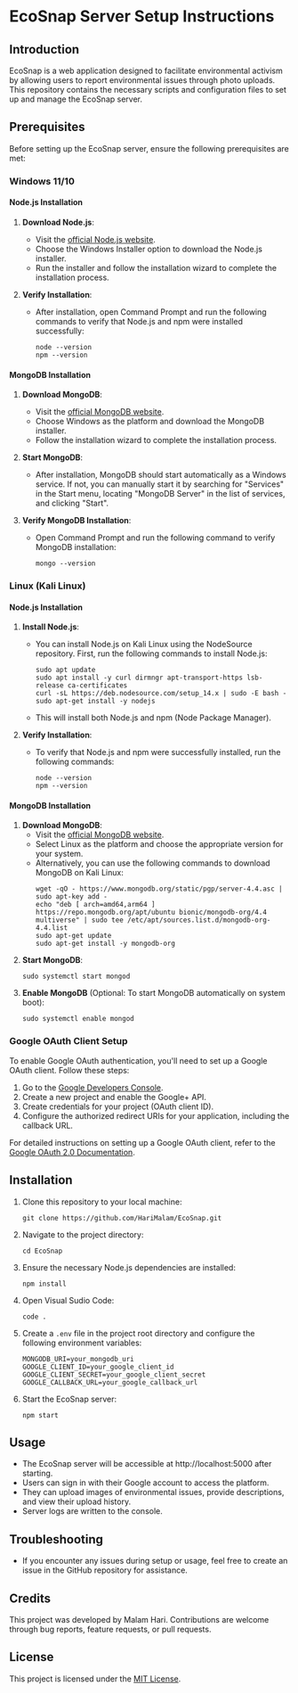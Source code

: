 # EcoSnap Server Setup Instructions

## Introduction
EcoSnap is a web application designed to facilitate environmental activism by allowing users to report environmental issues through photo uploads. This repository contains the necessary scripts and configuration files to set up and manage the EcoSnap server.

## Prerequisites
Before setting up the EcoSnap server, ensure the following prerequisites are met:


### Windows 11/10

#### Node.js Installation
1. **Download Node.js**:
    - Visit the [official Node.js website](https://nodejs.org/).
    - Choose the Windows Installer option to download the Node.js installer.
    - Run the installer and follow the installation wizard to complete the installation process.

2. **Verify Installation**:
    - After installation, open Command Prompt and run the following commands to verify that Node.js and npm were installed successfully:
        ```
        node --version
        npm --version
        ```

#### MongoDB Installation
1. **Download MongoDB**:
    - Visit the [official MongoDB website](https://www.mongodb.com/try/download/community).
    - Choose Windows as the platform and download the MongoDB installer.
    - Follow the installation wizard to complete the installation process.
    
2. **Start MongoDB**:
    - After installation, MongoDB should start automatically as a Windows service. If not, you can manually start it by searching for "Services" in the Start menu, locating "MongoDB Server" in the list of services, and clicking "Start".

3. **Verify MongoDB Installation**:
    - Open Command Prompt and run the following command to verify MongoDB installation:
        ```
        mongo --version
        ```


### Linux (Kali Linux)  

#### Node.js Installation
1. **Install Node.js**:
    - You can install Node.js on Kali Linux using the NodeSource repository. First, run the following commands to install Node.js:
        ```
        sudo apt update
        sudo apt install -y curl dirmngr apt-transport-https lsb-release ca-certificates
        curl -sL https://deb.nodesource.com/setup_14.x | sudo -E bash -
        sudo apt-get install -y nodejs
        ```
    - This will install both Node.js and npm (Node Package Manager).

2. **Verify Installation**:
    - To verify that Node.js and npm were successfully installed, run the following commands:
        ```
        node --version
        npm --version
        ```

#### MongoDB Installation
1. **Download MongoDB**:
    - Visit the [official MongoDB website](https://www.mongodb.com/try/download/community).
    - Select Linux as the platform and choose the appropriate version for your system.
    - Alternatively, you can use the following commands to download MongoDB on Kali Linux:
        ```
        wget -qO - https://www.mongodb.org/static/pgp/server-4.4.asc | sudo apt-key add -
        echo "deb [ arch=amd64,arm64 ] https://repo.mongodb.org/apt/ubuntu bionic/mongodb-org/4.4 multiverse" | sudo tee /etc/apt/sources.list.d/mongodb-org-4.4.list
        sudo apt-get update
        sudo apt-get install -y mongodb-org
        ```
2. **Start MongoDB**:
    ```
    sudo systemctl start mongod
    ```
3. **Enable MongoDB** (Optional: To start MongoDB automatically on system boot):
    ```
    sudo systemctl enable mongod
    ```



### Google OAuth Client Setup
To enable Google OAuth authentication, you'll need to set up a Google OAuth client. Follow these steps:
1. Go to the [Google Developers Console](https://console.developers.google.com/).
2. Create a new project and enable the Google+ API.
3. Create credentials for your project (OAuth client ID).
4. Configure the authorized redirect URIs for your application, including the callback URL.

For detailed instructions on setting up a Google OAuth client, refer to the [Google OAuth 2.0 Documentation](https://developers.google.com/identity/protocols/oauth2).

## Installation
1. Clone this repository to your local machine:
    ```
    git clone https://github.com/HariMalam/EcoSnap.git
    ```

2. Navigate to the project directory:
    ```
    cd EcoSnap
    ```

3. Ensure the necessary Node.js dependencies are installed:
    ```
    npm install
    ```

4. Open Visual Sudio Code:
    ```
    code .
    ```


5. Create a `.env` file in the project root directory and configure the following environment variables:
    ```
    MONGODB_URI=your_mongodb_uri
    GOOGLE_CLIENT_ID=your_google_client_id
    GOOGLE_CLIENT_SECRET=your_google_client_secret
    GOOGLE_CALLBACK_URL=your_google_callback_url
    ```

6. Start the EcoSnap server:
    ```
    npm start
    ```

## Usage
- The EcoSnap server will be accessible at http://localhost:5000 after starting.
- Users can sign in with their Google account to access the platform.
- They can upload images of environmental issues, provide descriptions, and view their upload history.
- Server logs are written to the console.

## Troubleshooting
- If you encounter any issues during setup or usage, feel free to create an issue in the GitHub repository for assistance.

## Credits
This project was developed by Malam Hari. Contributions are welcome through bug reports, feature requests, or pull requests.

## License
This project is licensed under the [MIT License](LICENSE).
